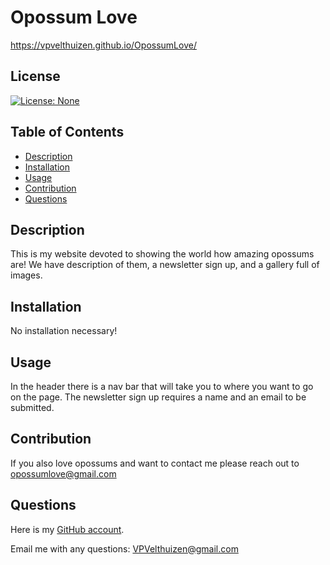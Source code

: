 # Opossum Love

https://vpvelthuizen.github.io/OpossumLove/

## License
[![License: None](https://img.shields.io/badge/License-None-brightgreen)](https://opensource.org/licenses/None)



## Table of Contents
- [Description](#description)
- [Installation](#installation)
- [Usage](#usage)
- [Contribution](#contribution)
- [Questions](#questions)

## Description
This is my website devoted to showing the world how amazing opossums are! We have description of them, a newsletter sign up, and a gallery full of images.

## Installation
No installation necessary!

## Usage
In the header there is a nav bar that will take you to where you want to go on the page. The newsletter sign up requires a name and an email to be submitted.

## Contribution
If you also love opossums and want to contact me please reach out to opossumlove@gmail.com

## Questions
Here is my [GitHub account](https://github.com/VPVelthuizen).

Email me with any questions: [VPVelthuizen@gmail.com](mailto:VPVelthuizen@gmail.com)
